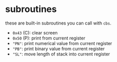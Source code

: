 # subroutines

these are built-in subroutines you can call with `cbs`.

- `0x43` (C): clear screen
- `0x50` (P): print from current register
- `"PN"`: print numerical value from current register
- `"PB"`: print binary value from current register
- `"SL"`: move length of stack into current register
